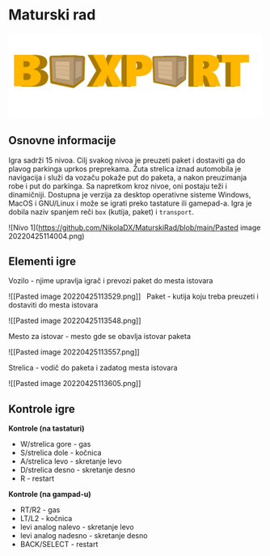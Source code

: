 # **Maturski rad**
![Logo](https://github.com/NikolaDX/MaturskiRad/blob/main/Logo.png)

## Osnovne informacije
Igra sadrži 15 nivoa. Cilj svakog nivoa je preuzeti paket i dostaviti ga do plavog parkinga uprkos preprekama. Žuta strelica iznad automobila je navigacija i služi da vozaču pokaže put do paketa, a nakon preuzimanja robe i put do parkinga. Sa napretkom kroz nivoe, oni postaju teži i dinamičniji. Dostupna je verzija za desktop operativne sisteme Windows, MacOS i GNU/Linux i može se igrati preko tastature ili gamepad-a. Igra je dobila naziv spanjem reči `box` (kutija, paket) i `transport`.

![Nivo 1](https://github.com/NikolaDX/MaturskiRad/blob/main/Pasted image 20220425114004.png)


## Elementi igre
Vozilo - njime upravlja igrač i prevozi paket do mesta istovara

![[Pasted image 20220425113529.png]]
 
Paket - kutija koju treba preuzeti i dostaviti do mesta istovara

![[Pasted image 20220425113548.png]]

Mesto za istovar - mesto gde se obavlja istovar paketa

![[Pasted image 20220425113557.png]]

Strelica - vodič do paketa i zadatog mesta istovara

![[Pasted image 20220425113605.png]]

## Kontrole igre
**Kontrole (na tastaturi)**
- W/strelica gore - gas
- S/strelica dole - kočnica
- A/strelica levo - skretanje levo
- D/strelica desno - skretanje desno
- R - restart

**Kontrole (na gampad-u)**
- RT/R2 - gas
- LT/L2 - kočnica
- levi analog nalevo - skretanje levo
- levi analog nadesno - skretanje desno
- BACK/SELECT - restart








